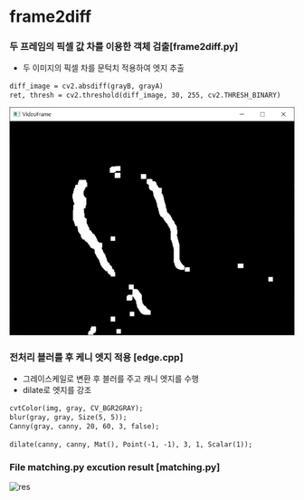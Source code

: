 # frame2diff
### 두 프레임의 픽셀 값 차를 이용한 객체 검출[frame2diff.py]

- 두 이미지의 픽셀 차를 문턱치 적용하여 엣지 추출
```
diff_image = cv2.absdiff(grayB, grayA)
ret, thresh = cv2.threshold(diff_image, 30, 255, cv2.THRESH_BINARY)
```

![예제](./img/예제.JPG)

### 전처리 블러를 후 케니 엣지 적용 [edge.cpp]

- 그레이스케일로 변환 후 블러를 주고 캐니 엣지를 수행
- dilate로 엣지를 강조
```
cvtColor(img, gray, CV_BGR2GRAY);
blur(gray, gray, Size(5, 5));
Canny(gray, canny, 20, 60, 3, false);

dilate(canny, canny, Mat(), Point(-1, -1), 3, 1, Scalar(1));
```

### File matching.py excution result [matching.py]

![res](https://user-images.githubusercontent.com/32004044/216463094-287d9563-b8ed-401a-be66-c194f0796f64.png)
